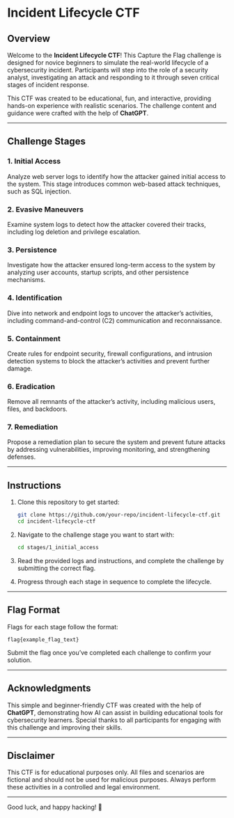 # Incident Lifecycle CTF

## Overview

Welcome to the **Incident Lifecycle CTF**! This Capture the Flag challenge is designed for novice beginners to simulate the real-world lifecycle of a cybersecurity incident. Participants will step into the role of a security analyst, investigating an attack and responding to it through seven critical stages of incident response.

This CTF was created to be educational, fun, and interactive, providing hands-on experience with realistic scenarios. The challenge content and guidance were crafted with the help of **ChatGPT**.

---

## Challenge Stages

### 1. **Initial Access**
Analyze web server logs to identify how the attacker gained initial access to the system. This stage introduces common web-based attack techniques, such as SQL injection.

### 2. **Evasive Maneuvers**
Examine system logs to detect how the attacker covered their tracks, including log deletion and privilege escalation.

### 3. **Persistence**
Investigate how the attacker ensured long-term access to the system by analyzing user accounts, startup scripts, and other persistence mechanisms.

### 4. **Identification**
Dive into network and endpoint logs to uncover the attacker’s activities, including command-and-control (C2) communication and reconnaissance.

### 5. **Containment**
Create rules for endpoint security, firewall configurations, and intrusion detection systems to block the attacker’s activities and prevent further damage.

### 6. **Eradication**
Remove all remnants of the attacker’s activity, including malicious users, files, and backdoors.

### 7. **Remediation**
Propose a remediation plan to secure the system and prevent future attacks by addressing vulnerabilities, improving monitoring, and strengthening defenses.

---

## Instructions

1. Clone this repository to get started:
   ```bash
   git clone https://github.com/your-repo/incident-lifecycle-ctf.git
   cd incident-lifecycle-ctf
   ```

2. Navigate to the challenge stage you want to start with:
   ```bash
   cd stages/1_initial_access
   ```

3. Read the provided logs and instructions, and complete the challenge by submitting the correct flag.

4. Progress through each stage in sequence to complete the lifecycle.

---

## Flag Format

Flags for each stage follow the format:
```
flag{example_flag_text}
```

Submit the flag once you’ve completed each challenge to confirm your solution.

---

## Acknowledgments

This simple and beginner-friendly CTF was created with the help of **ChatGPT**, demonstrating how AI can assist in building educational tools for cybersecurity learners. Special thanks to all participants for engaging with this challenge and improving their skills.

---

## Disclaimer

This CTF is for educational purposes only. All files and scenarios are fictional and should not be used for malicious purposes. Always perform these activities in a controlled and legal environment.

---

Good luck, and happy hacking! 🚀
```
